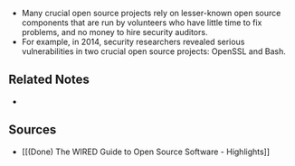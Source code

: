 - Many crucial open source projects rely on lesser-known open source components that are run by volunteers who have little time to fix problems, and no money to hire security auditors.
- For example, in 2014, security researchers revealed serious vulnerabilities in two crucial open source projects: OpenSSL and Bash.

## Related Notes
- 

## Sources
- [[(Done) The WIRED Guide to Open Source Software - Highlights]]